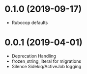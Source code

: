 # 0.1.0 (2019-09-17)
- Rubocop defaults

# 0.0.1 (2019-04-01)
- Deprecation Handling
- frozen_string_literal for migrations
- Silence Sidekiq/ActiveJob logging 
